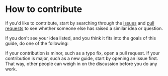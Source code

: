 # How to contribute

If you'd like to contribute, start by searching through the [issues]() and [pull requests]() to see whether someone else has raised a similar idea or question.

If you don't see your idea listed, and you think it fits into the goals of this guide, do one of the following:

If your contribution is minor, such as a typo fix, open a pull request.
If your contribution is major, such as a new guide, start by opening an issue first. That way, other people can weigh in on the discussion before you do any work.
